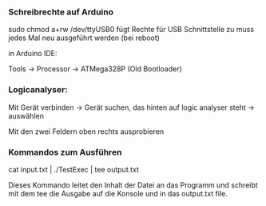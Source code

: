 ### Schreibrechte auf Arduino
sudo chmod a+rw /dev/ttyUSB0 
    fügt Rechte für USB Schnittstelle zu
    muss jedes Mal neu ausgeführt werden (bei reboot)

in Arduino IDE:

Tools -> Processor -> ATMega328P (Old Bootloader)

### Logicanalyser:

Mit Gerät verbinden -> Gerät suchen, das hinten auf logic analyser steht -> auswählen

Mit den zwei Feldern oben rechts ausprobieren

### Kommandos zum Ausführen
cat input.txt | ./TestExec | tee output.txt

Dieses Kommando leitet den Inhalt der Datei an das Programm und schreibt mit dem tee die Ausgabe auf die Konsole und in das output.txt file. 
